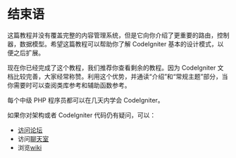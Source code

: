 # 结束语

这篇教程并没有覆盖完整的内容管理系统，但是它向你介绍了更重要的路由，控制器，数据模型。希望这篇教程可以帮助你了解 CodeIgniter 基本的设计模式，以便之后扩展。

现在你已经完成了这个教程，我们推荐你查看剩余的教程。因为 CodeIgniter 文档比较完善，大家经常称赞。利用这个优势，并通读“介绍”和“常规主题”部分，当你需要时可以查阅类库参考和辅助函数参考。

每个中级 PHP 程序员都可以在几天内学会 CodeIgniter。

如果你对架构或者 CodeIgniter 代码仍有疑问，可以：

-  [访问论坛](http://forum.codeigniter.com/)
-  访问[聊天室](https://github.com/bcit-ci/CodeIgniter/wiki/IRC)
-  浏览[wiki](https://github.com/bcit-ci/CodeIgniter/wiki/)


